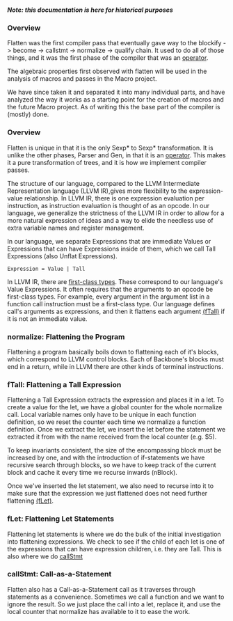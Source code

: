 ##### Note: this documentation is here for historical purposes

### Overview

Flatten was the first compiler pass that eventually gave way to
the blockify -> become -> callstmt -> normalize -> qualify chain.
It used to do all of those things, and it was the first phase of
the compiler that was an [operator](https://en.wikipedia.org/wiki/Operator_(mathematics)).

The algebraic properties first observed with flatten will be used
in the analysis of macros and passes in the Macro project.

We have since taken it and separated it into many individual parts,
and have analyzed the way it works as a starting point for the
creation of macros and the future Macro project. As of writing this
the base part of the compiler is (mostly) done.

### Overview

Flatten is unique in that it is the only Sexp* to Sexp* transformation. It is unlike the 
other phases, Parser and Gen, in that it is an 
[operator](https://en.wikipedia.org/wiki/Operator_(mathematics)). This makes it a pure 
transformation of trees, and it is how we implement compiler passes.

The structure of our language, compared to the LLVM Intermediate Representation language 
(LLVM IR),gives more flexibility to the expression-value relationship. In LLVM IR, 
there is one expression evaluation per instruction, as instruction evaluation is 
thought of as an opcode. In our language, we generalize the strictness of the LLVM IR 
in order to allow for a more natural expression of ideas and a way to elide the needless
use of extra variable names and register management.

In our language, we separate Expressions that are immediate Values or Expressions that
can have Expressions inside of them, which we call Tall Expressions (also Unflat Expressions).

```
Expression = Value | Tall
```

In LLVM IR, there are 
[first-class types](https://llvm.org/docs/LangRef.html#first-class-types).
These correspond to our language's Value Expressions. It often requires that the arguments
to an opcode be first-class types. For example, every argument in the argument list in a
function call instruction must be a first-class type. Our language defines call's arguments
as expressions, and then it flattens each argument [(fTall)]("#ftall") if it is not an 
immediate value.

### normalize: Flattening the Program

Flattening a program basically boils down to flattening each of it's blocks, which
correspond to LLVM control blocks. Each of Backbone's blocks must end in a return, while
in LLVM there are other kinds of terminal instructions.

### fTall: Flattening a Tall Expression

Flattening a Tall Expression extracts the expression and places it in a let. To create a
value for the let, we have a global counter for the whole normalize call. Local variable
names only have to be unique in each function definition, so we reset the counter each
time we normalize a function definition. Once we extract the let, we insert the let before
the statement we extracted it from with the name received from the local counter (e.g. $5).

To keep invariants consistent, the size of the encompassing block must be increased by one,
and with the introduction of if-statements we have recursive search through blocks, so we
have to keep track of the current block and cache it every time we recurse inwards 
(nBlock).

Once we've inserted the let statement, we also need to recurse into it to make sure that
the expression we just flattened does not need further flattening [(fLet)]("#flet").

### <a name="flet">fLet</a>: Flattening Let Statements

Flattening let statements is where we do the bulk of the initial investigation into flattening
expressions. We check to see if the child of each let is one of the expressions that can have
expression children, i.e. they are Tall. This is also where we do [callStmt]("#callstmt")

### <a name="callstmt">callStmt</a>: Call-as-a-Statement

Flatten also has a Call-as-a-Statement call as it traverses through statements as a 
convenience. Sometimes we call a function and we want to ignore the result. So we just 
place the call into a let, replace it, and use the local counter that normalize has available to
it to ease the work.